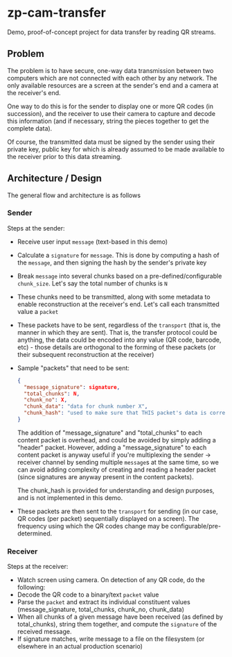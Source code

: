 # zp-cam-transfer
Demo, proof-of-concept project for data transfer by reading QR streams.

## Problem
The problem is to have secure, one-way data transmission between two computers which
are not connected with each other by any network. The only available resources are
a screen at the sender's end and a camera at the receiver's end.

One way to do this is for the sender to display one or more QR codes (in succession),
and the receiver to use their camera to capture and decode this information (and if
necessary, string the pieces together to get the complete data).

Of course, the transmitted data must be signed by the sender using their private key,
public key for which is already assumed to be made available to the receiver prior to
this data streaming.

## Architecture / Design
The general flow and architecture is as follows

### Sender

Steps at the sender:
- Receive user input `message` (text-based in this demo)
- Calculate a `signature` for `message`. This is done by computing a hash of the 
`message`, and then signing the hash by the sender's private key
- Break `message` into several chunks based on a pre-defined/configurable `chunk_size`.
Let's say the total number of chunks is `N`
- These chunks need to be transmitted, along with some metadata to enable
reconstruction at the receiver's end. Let's call each transmitted value a `packet`
- These packets have to be sent, regardless of the `transport` (that is, the manner
in which they are sent). That is, the transfer protocol could be anything,
the data could be encoded into any value (QR code, barcode, etc) - those details
are orthogonal to the forming of these packets (or their subsequent
reconstruction at the receiver)

- Sample "packets" that need to be sent:
    ```json
    {
      "message_signature": signature,
      "total_chunks": N,
      "chunk_no": X,
      "chunk_data": "data for chunk number X",
      "chunk_hash": "used to make sure that THIS packet's data is correctly transmitted"
    }
    ```
    The addition of "message_signature" and "total_chunks" to each content packet
    is overhead, and could be avoided by simply adding a "header" packet. However,
    adding a "message_signature" to each content packet is anyway
    useful if you're multiplexing the sender -> receiver channel by
    sending multiple `message`s at the same time, so we can avoid adding complexity
    of creating and reading a header packet (since signatures are anyway present
    in the content packets).
    
    The chunk_hash is provided for understanding and design purposes,
    and is not implemented in this demo.

- These packets are then sent to the `transport`  for sending (in our case,
QR codes (per packet) sequentially displayed on a screen). The frequency using
which the QR codes change may be configurable/pre-determined.

### Receiver
Steps at the receiver:

- Watch screen using camera. On detection of any QR code, do the following:
- Decode the QR code to a binary/text `packet` value
- Parse the `packet` and extract its individual constituent values (message_signature,
total_chunks, chunk_no, chunk_data)
- When all chunks of a given message have been received (as defined by total_chunks),
string them together, and compute the `signature` of the received message.
- If signature matches, write message to a file on the filesystem (or elsewhere
in an actual production scenario)

